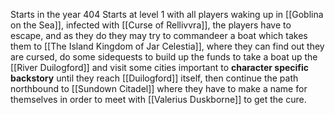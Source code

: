 Starts in the year 404
Starts at level 1 with all players waking up in [[Goblina on the Sea]], infected with [[Curse of Rellivvra]], the players have to escape, and as they do they may try to commandeer a boat which takes them to [[The Island Kingdom of Jar Celestia]], where they can find out they are cursed, do some sidequests to build up the funds to take a boat up the [[River Duilogford]] and visit some cities important to **character specific backstory** until they reach [[Duilogford]] itself, then continue the path northbound to [[Sundown Citadel]] where they have to make a name for themselves in order to meet with [[Valerius Duskborne]] to get the cure.